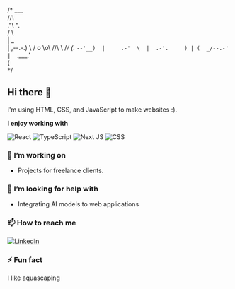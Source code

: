 /*
    ___         
   //_\\_       
 ."\\    ".     
/          \    
|           \_  
|       ,--.-.) 
 \     /  o \o\ 
 /\/\  \    /_/ 
  (_.   `--'__) 
   |     .-'  \ 
   |  .-'.     )
   | (  _/--.-' 
   |  `.___.'   
         (      
 */  
 
## Hi there 👋

I'm using HTML, CSS, and JavaScript to make websites :). 

**I enjoy working with**

<div display="flex">
  <img src="https://img.shields.io/badge/react-%2320232a.svg?style=for-the-badge&logo=react&logoColor=%2361DAFB" alt="React"/>
  <img src="https://img.shields.io/badge/typescript-%23007ACC.svg?style=for-the-badge&logo=typescript&logoColor=white" alt="TypeScript"/>
  <img src="https://img.shields.io/badge/Next-black?style=for-the-badge&logo=next.js&logoColor=white" alt="Next JS"/>
  <img src="https://img.shields.io/badge/css3-%231572B6.svg?style=for-the-badge&logo=css3&logoColor=white" alt="CSS"/>
</div>

### 🔭 I’m working on

- Projects for freelance clients.

### 🤔 I’m looking for help with

- Integrating AI models to web applications

### 📫 How to reach me

<div display="flex">
  <a href="https://www.linkedin.com/in/luis-magana-magana/">
    <img src="https://img.shields.io/badge/linkedin-%230077B5.svg?style=for-the-badge&logo=linkedin&logoColor=white" alt="LinkedIn"/>
  </a>
</div>

### ⚡ Fun fact

I like aquascaping 
